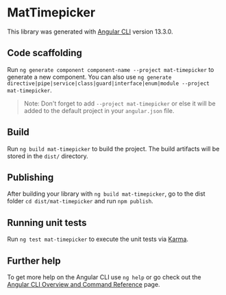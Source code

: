 # MatTimepicker

This library was generated with [Angular CLI](https://github.com/angular/angular-cli) version 13.3.0.

## Code scaffolding

Run `ng generate component component-name --project mat-timepicker` to generate a new component. You can also use `ng generate directive|pipe|service|class|guard|interface|enum|module --project mat-timepicker`.
> Note: Don't forget to add `--project mat-timepicker` or else it will be added to the default project in your `angular.json` file. 

## Build

Run `ng build mat-timepicker` to build the project. The build artifacts will be stored in the `dist/` directory.

## Publishing

After building your library with `ng build mat-timepicker`, go to the dist folder `cd dist/mat-timepicker` and run `npm publish`.

## Running unit tests

Run `ng test mat-timepicker` to execute the unit tests via [Karma](https://karma-runner.github.io).

## Further help

To get more help on the Angular CLI use `ng help` or go check out the [Angular CLI Overview and Command Reference](https://angular.io/cli) page.
